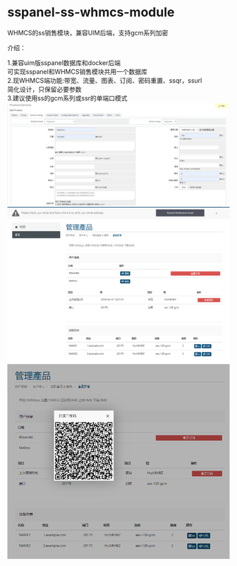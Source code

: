 # sspanel-ss-whmcs-module
<p>WHMCS的ss销售模块，兼容UIM后端，支持gcm系列加密</p>
<p>介绍：</p>
  1.兼容uim版sspanel数据库和docker后端<br />
  可实现sspanel和WHMCS销售模块共用一个数据库<br />
  2.现WHMCS端功能:带宽、流量、图表、订阅、密码重置、ssqr，ssurl<br />
  简化设计，只保留必要参数<br />
  3.建议使用ss的gcm系列或ssr的单端口模式<br />
  <img src="/img/01.png">
  <img src="/img/02.png">
  <img src="/img/03.png">
